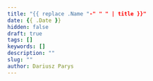 ```yaml
---
title: "{{ replace .Name "-" " " | title }}"
date: {{ .Date }}
hidden: false
draft: true
tags: []
keywords: []
description: ""
slug: ""
author: Dariusz Parys
---
```


